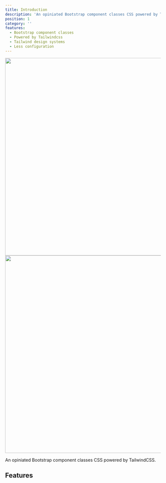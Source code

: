 ```yaml
---
title: Introduction
description: 'An opiniated Bootstrap component classes CSS powered by TailwindCSS.'
position: 1
category: ''
features:
  - Bootstrap component classes
  - Powered by Tailwindcss
  - Tailwind design systems
  - Less configuration
---
```


<img src="/preview.png" class="light-img" width="1280" height="640" alt=""/>
<img src="/preview.png" class="dark-img" width="1280" height="640" alt=""/>

An opiniated Bootstrap component classes CSS powered by TailwindCSS.

## Features

<list :items="features"></list>
